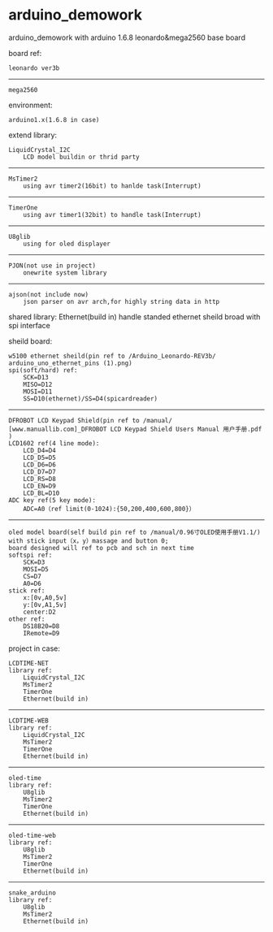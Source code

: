 ﻿# arduino_demowork
arduino_demowork with arduino 1.6.8 leonardo&mega2560 base board


board ref:

	leonardo ver3b
---
	mega2560 
environment:

	arduino1.x(1.6.8 in case)
extend library:

	LiquidCrystal_I2C
		LCD model buildin or thrid party
---
	MsTimer2
		using avr timer2(16bit) to hanlde task(Interrupt)
---
	TimerOne
		using avr timer1(32bit) to handle task(Interrupt)
---
	U8glib
		using for oled displayer 
---
	PJON(not use in project)
		onewrite system library
---
	ajson(not include now)
		json parser on avr arch,for highly string data in http 
shared library:
	Ethernet(build in)
		handle standed ethernet sheild broad with spi interface
  
sheild board:
  
	w5100 ethernet sheild(pin ref to /Arduino_Leonardo-REV3b/
	arduino_uno_ethernet_pins (1).png)
	spi(soft/hard) ref:
		SCK=D13
		MISO=D12
		MOSI=D11
		SS=D10(ethernet)/SS=D4(spicardreader)
---
	DFROBOT LCD Keypad Shield(pin ref to /manual/
	[www.manuallib.com]_DFROBOT LCD Keypad Shield Users Manual 用户手册.pdf )
	LCD1602 ref(4 line mode):
		LCD_D4=D4
		LCD_D5=D5
		LCD_D6=D6
		LCD_D7=D7
		LCD_RS=D8
		LCD_EN=D9
		LCD_BL=D10
	ADC key ref(5 key mode):
		ADC=A0（ref limit(0-1024):{50,200,400,600,800}）	
---  
	oled model board(self build pin ref to /manual/0.96寸OLED使用手册V1.1/)
	with stick input（x，y）massage and button 0;
	board designed will ref to pcb and sch in next time
	softspi ref:
		SCK=D3
		MOSI=D5
		CS=D7
		A0=D6
	stick ref:
		x:[0v,A0,5v]
		y:[0v,A1,5v]
		center:D2
	other ref:
		DS18B20=D8
		IRemote=D9
	
	
  
project in case:
  
	LCDTIME-NET
	library ref:
		LiquidCrystal_I2C
		MsTimer2
		TimerOne
		Ethernet(build in)
---
	LCDTIME-WEB
	library ref:
		LiquidCrystal_I2C
		MsTimer2
		TimerOne
		Ethernet(build in)
---
	oled-time
	library ref:
		U8glib
		MsTimer2
		TimerOne
		Ethernet(build in)
---
	oled-time-web
	library ref:
		U8glib
		MsTimer2
		TimerOne
		Ethernet(build in)
---
	snake_arduino
	library ref:
		U8glib
		MsTimer2
		Ethernet(build in)
	